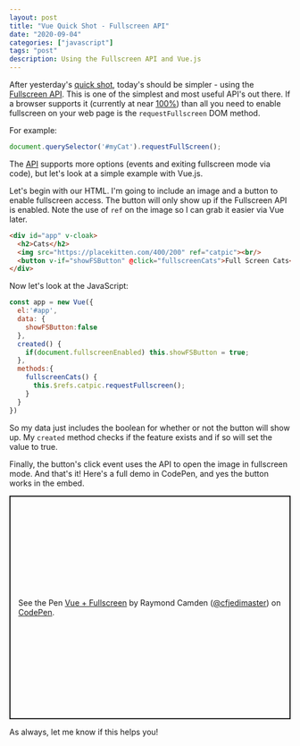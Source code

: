 ```yaml
---
layout: post
title: "Vue Quick Shot - Fullscreen API"
date: "2020-09-04"
categories: ["javascript"]
tags: "post"
description: Using the Fullscreen API and Vue.js
---
```


After yesterday's [quick shot](https://www.raymondcamden.com/2020/09/03/vue-quick-shot-using-page-visibility), today's should be simpler - using the [Fullscreen API](https://developer.mozilla.org/en-US/docs/Web/API/Fullscreen_API). This is one of the simplest and most useful API's out there. If a browser supports it (currently at near [100%](https://caniuse.com/#feat=fullscreen)) than all you need to enable fullscreen on your web page is the `requestFullscreen` DOM method.

For example:

```js
document.querySelector('#myCat').requestFullScreen();
```

The [API](https://developer.mozilla.org/en-US/docs/Web/API/Fullscreen_API) supports more options (events and exiting fullscreen mode via code), but let's look at a simple example with Vue.js.

Let's begin with our HTML. I'm going to include an image and a button to enable fullscreen access. The button will only show up if the Fullscreen API is enabled. Note the use of `ref` on the image so I can grab it easier via Vue later.

```html
<div id="app" v-cloak>
  <h2>Cats</h2>
  <img src="https://placekitten.com/400/200" ref="catpic"><br/>
  <button v-if="showFSButton" @click="fullscreenCats">Full Screen Cats</button>
</div>
```

Now let's look at the JavaScript:

```js
const app = new Vue({
  el:'#app',
  data: {
    showFSButton:false
  },
  created() {
    if(document.fullscreenEnabled) this.showFSButton = true;
  },
  methods:{
    fullscreenCats() {
      this.$refs.catpic.requestFullscreen();
    }
  }
})
```

So my data just includes the boolean for whether or not the button will show up. My `created` method checks if the feature exists and if so will set the value to true. 

Finally, the button's click event uses the API to open the image in fullscreen mode. And that's it! Here's a full demo in CodePen, and yes the button works in the embed.

<p class="codepen" data-height="400" data-theme-id="dark" data-default-tab="js,result" data-user="cfjedimaster" data-slug-hash="oNxoQEG" style="height: 400px; box-sizing: border-box; display: flex; align-items: center; justify-content: center; border: 2px solid; margin: 1em 0; padding: 1em;" data-pen-title="Vue + Fullscreen">
  <span>See the Pen <a href="https://codepen.io/cfjedimaster/pen/oNxoQEG">
  Vue + Fullscreen</a> by Raymond Camden (<a href="https://codepen.io/cfjedimaster">@cfjedimaster</a>)
  on <a href="https://codepen.io">CodePen</a>.</span>
</p>
<script async src="https://static.codepen.io/assets/embed/ei.js"></script>

As always, let me know if this helps you!
